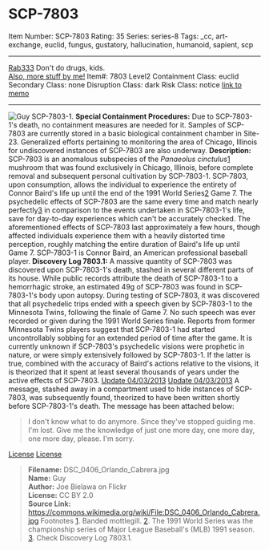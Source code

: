 # SCP-7803
Item Number: SCP-7803
Rating: 35
Series: series-8
Tags: _cc, art-exchange, euclid, fungus, gustatory, hallucination, humanoid, sapient, scp

---

[Rab333](javascript:;)
Don't do drugs, kids.  
[Also, more stuff by me!](https://scp-wiki.wikidot.com/rab333-s-contained-anomalies)
Item#: 7803
Level2
Containment Class:
euclid
Secondary Class:
none
Disruption Class:
dark
Risk Class:
notice
[link to memo](/classification-committee-memo)  

* * *
![Guy](http://scp-sandbox-3.wikidot.com/local--files/artexchangemushroom/Guy)
SCP-7803-1.
**Special Containment Procedures:** Due to SCP-7803-1's death, no containment measures are needed for it. Samples of SCP-7803 are currently stored in a basic biological containment chamber in Site-23. Generalized efforts pertaining to monitoring the area of Chicago, Illinois for undiscovered instances of SCP-7803 are also underway.
**Description:** SCP-7803 is an anomalous subspecies of the _Panaeolus cinctulus_[1](javascript:;) mushroom that was found exclusively in Chicago, Illinois, before complete removal and subsequent personal cultivation by SCP-7803-1. SCP-7803, upon consumption, allows the individual to experience the entirety of Connor Baird's life up until the end of the 1991 World Series[2](javascript:;) Game 7. The psychedelic effects of SCP-7803 are the same every time and match nearly perfectly[3](javascript:;) in comparison to the events undertaken in SCP-7803-1's life, save for day-to-day experiences which can't be accurately checked. The aforementioned effects of SCP-7803 last approximately a few hours, though affected individuals experience them with a heavily distorted time perception, roughly matching the entire duration of Baird's life up until Game 7.
SCP-7803-1 is Connor Baird, an American professional baseball player.
**Discovery Log 7803.1:**
A massive quantity of SCP-7803 was discovered upon SCP-7803-1's death, stashed in several different parts of its house. While public records attribute the death of SCP-7803-1 to a hemorrhagic stroke, an estimated 49g of SCP-7803 was found in SCP-7803-1's body upon autopsy.
During testing of SCP-7803, it was discovered that all psychedelic trips ended with a speech given by SCP-7803-1 to the Minnesota Twins, following the finale of Game 7. No such speech was ever recorded or given during the 1991 World Series finale. Reports from former Minnesota Twins players suggest that SCP-7803-1 had started uncontrollably sobbing for an extended period of time after the game.
It is currently unknown if SCP-7803's psychedelic visions were prophetic in nature, or were simply extensively followed by SCP-7803-1. If the latter is true, combined with the accuracy of Baird's actions relative to the visions, it is theorized that it spent at least several thousands of years under the active effects of SCP-7803.
[Update 04/03/2013](javascript:;)
[Update 04/03/2013](javascript:;)
A message, stashed away in a compartment used to hide instances of SCP-7803, was subsequently found, theorized to have been written shortly before SCP-7803-1's death. The message has been attached below:
> I don't know what to do anymore. Since they've stopped guiding me. I'm lost. Give me the knowledge of just one more day, one more day, one more day, please. I'm sorry.
  
  

[License](javascript:;)
[License](javascript:;)
> **Filename:** DSC_0406_Orlando_Cabrera.jpg  
>  **Name:** Guy  
>  **Author:** Joe Bielawa on Flickr  
>  **License:** CC BY 2.0  
>  **Source Link:** <https://commons.wikimedia.org/wiki/File:DSC_0406_Orlando_Cabrera.jpg>
Footnotes
[1](javascript:;). Banded mottlegill.
[2](javascript:;). The 1991 World Series was the championship series of Major League Baseball's (MLB) 1991 season.
[3](javascript:;). Check Discovery Log 7803.1.